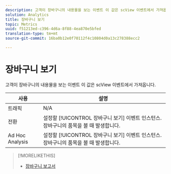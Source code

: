 ```yaml
---
description: 고객이 장바구니의 내용물을 보는 이벤트 이 값은 scView 이벤트에서 가져옵니다.
solution: Analytics
title: 장바구니 보기
topic: Metrics
uuid: f51213ed-c396-4d6a-8f88-4ea870e5bfed
translation-type: tm+mt
source-git-commit: 16ba0b12e0f70112f4c10804d0a13c278388ecc2

---
```



# 장바구니 보기

고객이 장바구니의 내용물을 보는 이벤트 이 값은 scView 이벤트에서 가져옵니다.

| 사용 | 설명 |
|---|---|
| 트래픽 | N/A |
| 전환 | 설정할 [!UICONTROL 장바구니 보기] 이벤트 인스턴스. 장바구니의 품목을 볼 때 발생합니다. |
| Ad Hoc Analysis | 설정할 [!UICONTROL 장바구니 보기] 이벤트 인스턴스. 장바구니의 품목을 볼 때 발생합니다. |

>[!MORELIKETHIS]
>
>* [장바구니 보고서](/help/components/c-variables/dimensionslist/reports-shopping-cart.md)

